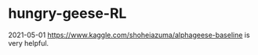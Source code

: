 # hungry-geese-RL
2021-05-01
https://www.kaggle.com/shoheiazuma/alphageese-baseline is very helpful. 